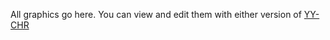 All graphics go here. You can view and edit them with either version of [YY-CHR](https://www.romhacking.net/utilities/119/)
